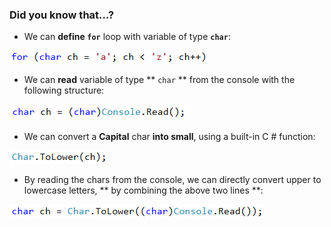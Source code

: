 ### Did you know that…?

* We can **define  `for`** loop with variable of type **`char`**:


![](/assets/chapter-7-exam-preparation-images/01.stupid-password-generator-3.png)

* We can **read** variable of type ** `char` ** from the console with the following structure:

![](/assets/chapter-7-exam-preparation-images/01.stupid-password-generator-4.png)
    
* We can convert a **Capital** char **into small**, using a built-in C # function:
    
![](/assets/chapter-7-exam-preparation-images/01.stupid-password-generator-5.png)
    
* By reading the chars from the console, we can directly convert upper to lowercase letters, ** by combining the above two lines **:

![](/assets/chapter-7-exam-preparation-images/01.stupid-password-generator-6.png)